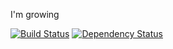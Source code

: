 I'm growing

[![Build Status](https://travis-ci.org/nizsheanez/blog3.png?branch=master)](https://travis-ci.org/nizsheanez/blog3)
[![Dependency Status](https://www.versioneye.com/user/projects/5255141e632bac03aa00006f/badge.png)](https://www.versioneye.com/user/projects/5255141e632bac03aa00006f)
